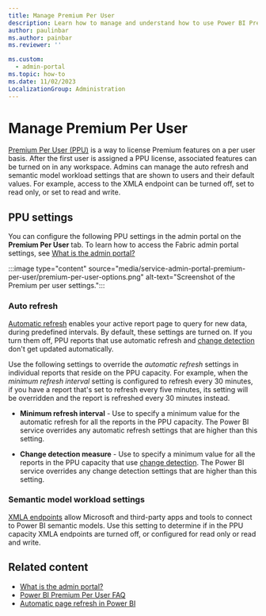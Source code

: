 ```yaml
---
title: Manage Premium Per User
description: Learn how to manage and understand how to use Power BI Premium Per User settings in the admin portal.
author: paulinbar
ms.author: painbar
ms.reviewer: ''

ms.custom:
  - admin-portal
ms.topic: how-to
ms.date: 11/02/2023
LocalizationGroup: Administration
---
```


# Manage Premium Per User

[Premium Per User (PPU)](/power-bi/enterprise/service-premium-per-user-faq) is a way to license Premium features on a per user basis. After the first user is assigned a PPU license, associated features can be turned on in any workspace. Admins can manage the auto refresh and semantic model workload settings that are shown to users and their default values. For example, access to the XMLA endpoint can be turned off, set to read only, or set to read and write.

## PPU settings

You can configure the following PPU settings in the admin portal on the **Premium Per User** tab. To learn how to access the Fabric admin portal settings, see [What is the admin portal?](admin-center.md)

   :::image type="content" source="media/service-admin-portal-premium-per-user/premium-per-user-options.png" alt-text="Screenshot of the Premium per user settings.":::

### Auto refresh

[Automatic refresh](/power-bi/create-reports/desktop-automatic-page-refresh) enables your active report page to query for new data, during predefined intervals. By default, these settings are turned on. If you turn them off, PPU reports that use automatic refresh and [change detection](/power-bi/create-reports/desktop-automatic-page-refresh#change-detection) don't get updated automatically.

Use the following settings to override the *automatic refresh* settings in individual reports that reside on the PPU capacity. For example, when the *minimum refresh interval* setting is configured to refresh every 30 minutes, if you have a report that's set to refresh every five minutes, its setting will be overridden and the report is refreshed every 30 minutes instead.

* **Minimum refresh interval** - Use to specify a minimum value for the automatic refresh for all the reports in the PPU capacity. The Power BI service overrides any automatic refresh settings that are higher than this setting.

* **Change detection measure** - Use to specify a minimum value for all the reports in the PPU capacity that use [change detection](/power-bi/create-reports/desktop-automatic-page-refresh#change-detection). The Power BI service overrides any change detection settings that are higher than this setting.

### Semantic model workload settings

[XMLA endpoints](/power-bi/enterprise/service-premium-connect-tools) allow Microsoft and third-party apps and tools to connect to Power BI semantic models. Use this setting to determine if in the PPU capacity XMLA endpoints are turned off, or configured for read only or read and write.

## Related content

- [What is the admin portal?](admin-center.md)
- [Power BI Premium Per User FAQ](/power-bi/enterprise/service-premium-per-user-faq)
- [Automatic page refresh in Power BI](/power-bi/create-reports/desktop-automatic-page-refresh)
